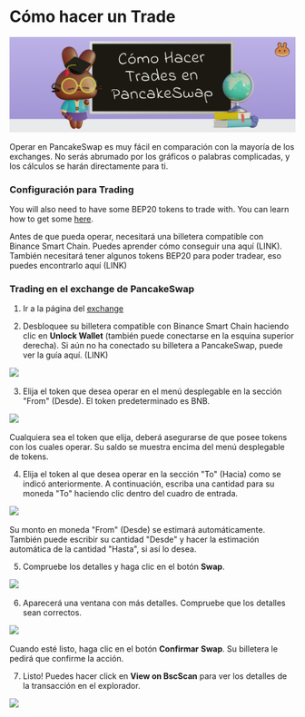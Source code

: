 # Cómo hacer un Trade

![](../../.gitbook/assets/docs-masthead.png)

Operar en PancakeSwap es muy fácil en comparación con la mayoría de los exchanges. No serás abrumado por los gráficos o palabras complicadas, y los cálculos se harán directamente para ti.

### Configuración para Trading <a id="getting-set-up-to-trade"></a>

You will also need to have some BEP20 tokens to trade with. You can learn how to get some [here](https://docs.pancakeswap.finance/get-started/bep20-guide).

Antes de que pueda operar, necesitará una billetera compatible con Binance Smart Chain. Puedes aprender cómo conseguir una aquí \(LINK\). También necesitará tener algunos tokens BEP20 para poder tradear, eso puedes encontrarlo aquí \(LINK\)

### Trading en el exchange de PancakeSwap <a id="trading-on-the-pancakeswap-exchange"></a>

1. Ir a la página del [exchange](https://pancakeswap.finance/swap)

2. Desbloquee su billetera compatible con Binance Smart Chain haciendo clic en **Unlock Wallet** \(también puede conectarse en la esquina superior derecha\). Si aún no ha conectado su billetera a PancakeSwap, puede ver la guía aquí. \(LINK\)

![](https://gblobscdn.gitbook.com/assets%2F-MHREX7DHcljbY5IkjgJ%2F-M_x-4n1tMKitW-VGfmY%2F-M_xTw4wFN4vQcWbR3y0%2Fimage.png?alt=media&token=5611427b-88d9-4026-9702-bd6eae84faad)

3. Elija el token que desea operar en el menú desplegable en la sección "From" \(Desde\). El token predeterminado es BNB.

![](https://gblobscdn.gitbook.com/assets%2F-MHREX7DHcljbY5IkjgJ%2F-M_x-4n1tMKitW-VGfmY%2F-M_xUjQjyqiLOYXdAQm9%2Fimage.png?alt=media&token=b70f6d13-b7bd-407f-af75-a2140ab462ce)

Cualquiera sea el token que elija, deberá asegurarse de que posee tokens con los cuales operar. Su saldo se muestra encima del menú desplegable de tokens.

4. Elija el token al que desea operar en la sección "To" \(Hacia\) como se indicó anteriormente. A continuación, escriba una cantidad para su moneda "To" haciendo clic dentro del cuadro de entrada.

![](https://gblobscdn.gitbook.com/assets%2F-MHREX7DHcljbY5IkjgJ%2F-M_x-4n1tMKitW-VGfmY%2F-M_xZGVtHr2BXBNnKm0F%2Fimage.png?alt=media&token=4c66bc10-e05b-407f-91e5-b22f33e9f2bd)

Su monto en moneda "From" \(Desde\) se estimará automáticamente. También puede escribir su cantidad "Desde" y hacer la estimación automática de la cantidad "Hasta", si así lo desea.

5. Compruebe los detalles y haga clic en el botón **Swap**.

![](https://gblobscdn.gitbook.com/assets%2F-MHREX7DHcljbY5IkjgJ%2F-M_x-4n1tMKitW-VGfmY%2F-M_xZnKtxkjzof6akqYD%2Fimage.png?alt=media&token=8fd717eb-e686-433b-9f5c-8d77753d6c43)

6. Aparecerá una ventana con más detalles. Compruebe que los detalles sean correctos.

![](https://gblobscdn.gitbook.com/assets%2F-MHREX7DHcljbY5IkjgJ%2F-M_x-4n1tMKitW-VGfmY%2F-M_x_2KJnmJ1JiYbXlUr%2Fimage.png?alt=media&token=cd8c5a4d-d8e1-4e07-855b-7b4fef9415a1)

Cuando esté listo, haga clic en el botón **Confirmar** **Swap**. Su billetera le pedirá que confirme la acción.

7. Listo! Puedes hacer click en **View on BscScan** para ver los detalles de la transacción en el explorador.

![](https://gblobscdn.gitbook.com/assets%2F-MHREX7DHcljbY5IkjgJ%2F-M_x-4n1tMKitW-VGfmY%2F-M_xb2cdrJGgJYhOQMf6%2Fimage.png?alt=media&token=4f22356d-ae4d-4975-a4ac-76c3c550d8d8)

​

